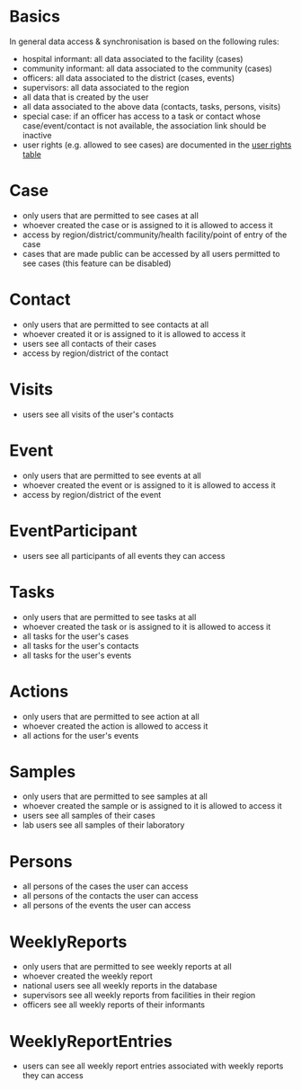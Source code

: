 # Basics
In general data access & synchronisation is based on the following rules:

* hospital informant: all data associated to the facility (cases)
* community informant: all data associated to the community (cases)
* officers: all data associated to the district (cases, events)
* supervisors: all data associated to the region
* all data that is created by the user
* all data associated to the above data (contacts, tasks, persons, visits)
* special case: if an officer has access to a task or contact whose case/event/contact is not available, the association link should be inactive
* user rights (e.g. allowed to see cases) are documented in the [user rights table](sormas-api/src/main/resources/doc/SORMAS_User_Rights.xlsx)

# Case
* only users that are permitted to see cases at all
* whoever created the case or is assigned to it is allowed to access it
* access by region/district/community/health facility/point of entry of the case
* cases that are made public can be accessed by all users permitted to see cases (this feature can be disabled)

# Contact
* only users that are permitted to see contacts at all
* whoever created it or is assigned to it is allowed to access it
* users see all contacts of their cases
* access by region/district of the contact

# Visits
* users see all visits of the user's contacts

# Event
* only users that are permitted to see events at all
* whoever created the event or is assigned to it is allowed to access it
* access by region/district of the event

# EventParticipant
* users see all participants of all events they can access

# Tasks
* only users that are permitted to see tasks at all
* whoever created the task or is assigned to it is allowed to access it
* all tasks for the user's cases
* all tasks for the user's contacts
* all tasks for the user's events


# Actions
* only users that are permitted to see action at all
* whoever created the action is allowed to access it
* all actions for the user's events

# Samples
* only users that are permitted to see samples at all
* whoever created the sample or is assigned to it is allowed to access it
* users see all samples of their cases
* lab users see all samples of their laboratory

# Persons
* all persons of the cases the user can access
* all persons of the contacts the user can access
* all persons of the events the user can access

# WeeklyReports
* only users that are permitted to see weekly reports at all
* whoever created the weekly report
* national users see all weekly reports in the database
* supervisors see all weekly reports from facilities in their region
* officers see all weekly reports of their informants

# WeeklyReportEntries
* users can see all weekly report entries associated with weekly reports they can access
